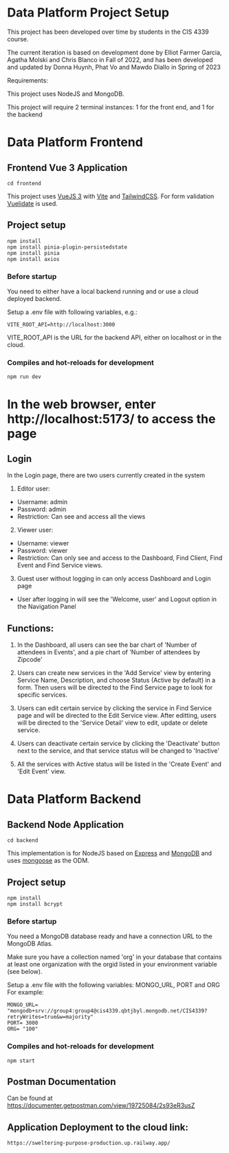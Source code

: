 # Data Platform Project Setup

This project has been developed over time by students in the CIS 4339 course.

The current iteration is based on development done by Elliot Farmer Garcia, Agatha	Molski and Chris	Blanco in Fall of 2022, and has been developed and updated by Donna Huynh, Phat Vo and Mawdo Diallo in Spring of 2023

Requirements:

This project uses NodeJS and MongoDB.

This project will require 2 terminal instances: 1 for the front end, and 1 for the backend


# Data Platform Frontend
## Frontend Vue 3 Application
```
cd frontend
```
This project uses [VueJS 3](https://vuejs.org/) with [Vite](https://vitejs.dev/) and [TailwindCSS](https://tailwindcss.com/).
For form validation [Vuelidate](https://vuelidate-next.netlify.app/) is used.

## Project setup

    npm install
    npm install pinia-plugin-persistedstate
    npm install pinia
    npm install axios

### Before startup
You need to either have a local backend running and or use a cloud deployed backend.

Setup a .env file with following variables, e.g.:

    VITE_ROOT_API=http://localhost:3000

VITE_ROOT_API is the URL for the backend API, either on localhost or in the cloud.

### Compiles and hot-reloads for development

    npm run dev

# In the web browser, enter http://localhost:5173/ to access the page

## Login
In the Login page, there are two users currently created in the system
1. Editor user: 
- Username: admin
- Password: admin
- Restriction: Can see and access all the views

2. Viewer user:
- Username: viewer
- Password: viewer
- Restriction: Can only see and access to the Dashboard, Find Client, Find Event and Find Service views.
3. Guest user without logging in can only access Dashboard and Login page
* User after logging in will see the 'Welcome, user' and Logout option in the Navigation Panel

## Functions:
1. In the Dashboard, all users can see the bar chart of 'Number of attendees in Events', and a pie chart of 'Number of attendees by Zipcode'

2. Users can create new services in the 'Add Service' view by entering Service Name, Description, and choose Status (Active by default) in a form. 
Then users will be directed to the Find Service page to look for specific services.

3. Users can edit certain service by clicking the service in Find Service page and will be directed to the Edit Service view.
After editting, users will be directed to the 'Service Detail' view to edit, update or delete service.

4. Users can deactivate certain service by clicking the 'Deactivate' button next to the service, and that service status will be changed to 'Inactive'

5. All the services with Active status will be listed in the 'Create Event' and 'Edit Event' view.

# Data Platform Backend
## Backend Node Application
```
cd backend
```
This implementation is for NodeJS based on [Express](https://expressjs.com/) and [MongoDB](https://www.mongodb.com/) and uses [mongoose](https://mongoosejs.com/) as the ODM.

## Project setup

    npm install
    npm install bcrypt

### Before startup
You need a MongoDB database ready and have a connection URL to the MongoDB Atlas.

Make sure you have a collection named 'org' in your database that contains at least one organization with the orgid listed in your environment variable (see below).

Setup a .env file with the following variables: MONGO_URL, PORT and ORG
For example: 

    MONGO_URL= "mongodb+srv://group4:group4@cis4339.qbtjbyl.mongodb.net/CIS4339?retryWrites=true&w=majority"
    PORT= 3000
    ORG= "100"

### Compiles and hot-reloads for development

    npm start

## Postman Documentation

Can be found at <https://documenter.getpostman.com/view/19725084/2s93eR3usZ>

## Application Deployment to the cloud link:

    https://sweltering-purpose-production.up.railway.app/
